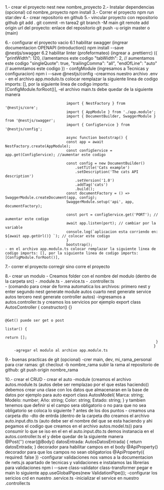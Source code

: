1.- crear el proyecto
    nest new nombre_proyecto
2.- Instalar dependencias (opcional)
    cd nombre_proyecto
    npm install
3.- Correr el proyecto
    npm run star:dev 
4.- crear repositorio en github
5.- vincular proyecto con repositorio github
    git add .
    git commit -m tarea2
    git branch -M main
    git remote add origin url del proyecto: enlace del repositorio
    git push -u origin master o (main)

6.- configurar el proyecto vacio
    6.1 habilitar swagger (ingrear documentacion OPENAPI (introduction))  npm install --save @nestjs/swagger
    6.2 habilitar linter (profeformateo) (ingrear a .prettierrc) ({
                                                                    "printWidth": 120, //amentamos este codigo
                                                                    "tabWidth": 2, // aumentamos este codigo
                                                                    "singleQuote": true,
                                                                    "trailingComma": "all",
                                                                    "endOfLine": "auto" // auemntamos este codigo
                                                                    })
    - confgModule (ingresamos a Tecnicas y configuracion)  npm i --save @nestjs/config
        -crearmos nuestro archivo .env
    - en el archivo app.modulo.ts colocar remplazar la siguiente linea de codigo imports: [], por la siguiente linea de codigo imports: [ConfigModule.forRoot()],
            -el archivo main.ts debe quedar de la siguiente manera
            
                                import { NestFactory } from '@nestjs/core';
                                import { AppModule } from './app.module';
                                import { DocumentBuilder, SwaggerModule } from '@nestjs/swagger';
                                import { ConfigService } from '@nestjs/config';

                                async function bootstrap() {
                                const app = await NestFactory.create(AppModule);
                                const configService = app.get(ConfigService); //aumentar este codigo

                                const config = new DocumentBuilder()
                                    .setTitle('Cats example')
                                    .setDescription('The cats API description')
                                    .setVersion('1.0')
                                    .addTag('cats')
                                    .build();
                                const documentFactory = () => SwaggerModule.createDocument(app, config);
                                SwaggerModule.setup('api', app, documentFactory);

                                const port = configService.get('PORT'); // aumentar este codigo
                                await app.listen(port); // cambiar por la variable 
                                console.log(`aplicacion esta corriendo en: ${await app.getUrl()} `); // colocar este codigo
                                }
                                bootstrap();
	- en el archivo app.modulo.ts colocar remplazar la siguiente linea de codigo imports: [], por la siguiente linea de codigo imports: [ConfigModule.forRoot()],
                
7.- correr el proyecto
    corregir sino corre el proyecto

8.- crear un modulo
    - Creamos folder con el nombre del modulo (dentro de la carpeta src)
        - .module.ts
        - .service.ts
        - .controller.ts        
        - (comando para crear de forma automatica los archivos: primero nest y enter
                                                                segundo nest generate module autos
                                                                cuarto nest generate service autos
                                                                tercero nest generate controller autos)
        -ingresamos a autos.controller.ts y creamos los servicios por ejemplo
                                                                export class AutosController {
                                                                     constructor() {}

                                                                         @Get() puede ser get o post
                                                                         listar() {
                                                                             return [];
                                                                         }
                                                                        }
        -agregar el modulo al archivo app.module.ts
9.- buenas practicas de git 	(opcional)
    -crer main, dev, mi_rama_personal
        para crar ramas: git checlout -b nombre_rama
        subir la rama al repositorio de github: git push origin nombre_rama 

10.- crear el CRUD
    - crear el auto 
        -module (creamos el archivo autos.module.ts (autos debe ser remplazao por el que estas haciendo))
                                                    debemos crear una clase con los datos que almacenaran en la base de datos por ejemplo para auto
                                                    export class AutosModel{
                                                        Marca: string;
                                                        Modelo: number;
                                                        Año: string;
                                                        Color: string;
                                                        Estado: string;
                                                    }
                                                    y tambien tenemos que definir si el campo sera obligatorio o no para que no sea obligatorio se coloca lo siguiente ? antes de los dos puntos
    - creamos una carpeta dto
        -dto de entrda  (dentro de la carpeta dto creamos el archivo auto.input.dto.ts (auto debe ser el nombre del que se esta haciendo y ahi pegamos el codigo que creamos en el archivo autos.model.ts))
        para consumir lo que se iso en el en el auto.input.dto.ts demos instanacia en el autos.controller.ts el y debe quedar de la siguiente manera   
                            @Post('')
                            crear(@Body() datosEntrada: AutosDatosEntrada) {
                            return datosEntrada;
                             }
        decorador para habilitar campos en el body
        @ApiProperty()
        decorador para que los campos no sean obligatorios @ApiProperty({ required: false })
        -configurar validaciones
            nos vamos a la documentacion de nets.js
            apartado de tecnicas y validaciones e instalamos las librerias para validaciones
            npm i --save class-validator class-transformer
            pegar e main lo siguiente app.useGlobalPipes(new ValidationPipe());
        -configurar los sericios crd en nuestro .service.ts
        -inicializar el service en nuestro .controller.ts

